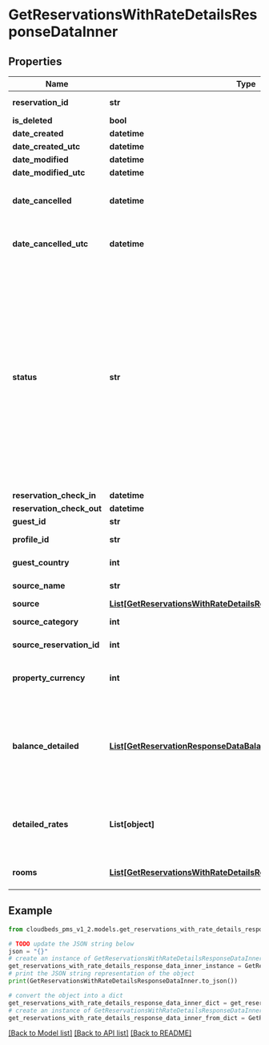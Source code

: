 # GetReservationsWithRateDetailsResponseDataInner


## Properties

Name | Type | Description | Notes
------------ | ------------- | ------------- | -------------
**reservation_id** | **str** | Reservation&#39;s unique identifier | [optional] 
**is_deleted** | **bool** |  | [optional] 
**date_created** | **datetime** |  | [optional] 
**date_created_utc** | **datetime** |  | [optional] 
**date_modified** | **datetime** |  | [optional] 
**date_modified_utc** | **datetime** |  | [optional] 
**date_cancelled** | **datetime** | Will be displayed only if \&quot;status &#x3D; &#39;canceled&#39;\&quot; | [optional] 
**date_cancelled_utc** | **datetime** | Will be displayed only if \&quot;status &#x3D; &#39;canceled&#39;\&quot; | [optional] 
**status** | **str** | Reservation status&lt;br /&gt; &#39;not_confirmed&#39; - Reservation is pending confirmation&lt;br /&gt; &#39;confirmed&#39; - Reservation is confirmed&lt;br /&gt; &#39;canceled&#39; - Reservation is canceled&lt;br /&gt; &#39;checked_in&#39; - Guest is in hotel&lt;br /&gt; &#39;checked_out&#39; - Guest already left hotel&lt;br /&gt; &#39;no_show&#39; - Guest didn&#39;t showed up on check-in date | [optional] 
**reservation_check_in** | **datetime** |  | [optional] 
**reservation_check_out** | **datetime** |  | [optional] 
**guest_id** | **str** | Main guest ID | [optional] 
**profile_id** | **str** | Main guest profile ID | [optional] 
**guest_country** | **int** | Main guest Country | [optional] 
**source_name** | **str** | Reservation source | [optional] 
**source** | [**List[GetReservationsWithRateDetailsResponseDataInnerSourceInner]**](GetReservationsWithRateDetailsResponseDataInnerSourceInner.md) |  | [optional] 
**source_category** | **int** | Reservation source category | [optional] 
**source_reservation_id** | **int** | Reservation ID on the source | [optional] 
**property_currency** | **int** | Property currency ISO-formatted (3 characters) | [optional] 
**balance_detailed** | [**List[GetReservationResponseDataBalanceDetailedInner]**](GetReservationResponseDataBalanceDetailedInner.md) | Reservation balance detailed with the information available on MyFrontdesk, describing the financial items calculated | [optional] 
**detailed_rates** | **List[object]** | Associative object, where key is the date, and value is the total rate for that date. | [optional] 
**rooms** | [**List[GetReservationsWithRateDetailsResponseDataInnerRoomsInner]**](GetReservationsWithRateDetailsResponseDataInnerRoomsInner.md) | Array with rooms information | [optional] 

## Example

```python
from cloudbeds_pms_v1_2.models.get_reservations_with_rate_details_response_data_inner import GetReservationsWithRateDetailsResponseDataInner

# TODO update the JSON string below
json = "{}"
# create an instance of GetReservationsWithRateDetailsResponseDataInner from a JSON string
get_reservations_with_rate_details_response_data_inner_instance = GetReservationsWithRateDetailsResponseDataInner.from_json(json)
# print the JSON string representation of the object
print(GetReservationsWithRateDetailsResponseDataInner.to_json())

# convert the object into a dict
get_reservations_with_rate_details_response_data_inner_dict = get_reservations_with_rate_details_response_data_inner_instance.to_dict()
# create an instance of GetReservationsWithRateDetailsResponseDataInner from a dict
get_reservations_with_rate_details_response_data_inner_from_dict = GetReservationsWithRateDetailsResponseDataInner.from_dict(get_reservations_with_rate_details_response_data_inner_dict)
```
[[Back to Model list]](../README.md#documentation-for-models) [[Back to API list]](../README.md#documentation-for-api-endpoints) [[Back to README]](../README.md)


